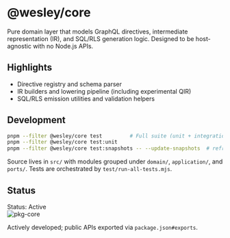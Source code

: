# @wesley/core

Pure domain layer that models GraphQL directives, intermediate representation (IR), and SQL/RLS generation logic. Designed to be host-agnostic with no Node.js APIs.

## Highlights

- Directive registry and schema parser
- IR builders and lowering pipeline (including experimental QIR)
- SQL/RLS emission utilities and validation helpers

## Development

```bash
pnpm --filter @wesley/core test         # Full suite (unit + integration + snapshots)
pnpm --filter @wesley/core test:unit
pnpm --filter @wesley/core test:snapshots -- --update-snapshots  # refresh snapshots
```

Source lives in `src/` with modules grouped under `domain/`, `application/`, and `ports/`. Tests are orchestrated by `test/run-all-tests.mjs`.

## Status

Status: Active  
![pkg-core](https://github.com/flyingrobots/wesley/actions/workflows/pkg-core.yml/badge.svg?branch=main)

Actively developed; public APIs exported via `package.json#exports`.
